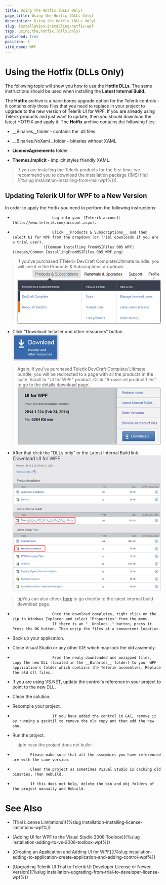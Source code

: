 ```yaml
---
title: Using the Hotfix (DLLs Only)
page_title: Using the Hotfix (DLLs Only)
description: Using the Hotfix (DLLs Only)
slug: installation-installing-hotfix-wpf
tags: using,the,hotfix,(dlls,only)
published: True
position: 8
site_name: WPF
---
```


# Using the Hotfix (DLLs Only)



The following topic will show you how to use the __Hotfix DLLs__. 
					The same instructions should be used when installing the __Latest Internal Build__.
				

The __Hotfix__ archive is a bare-bones upgrade option for the Telerik controls - it contains only those files that you need to replace in your project to upgrade to the new version of Telerik UI for WPF. If you are already using Telerik products and just want to update, then you should download the latest HOTFIX and apply it.
				The __Hotfix__ archive contains the following files:
			

* __Binaries__folder - contains the .dll files
				

* __Binaries.NoXaml__folder - binaries without XAML.
				

* __LicenseAgreements__ folder
				

* __Themes.Implicit__ - implicit styles friendly XAML.
				

>If you are installing the Telerik products for the first time, we recommend you to download the installation package ([MSI file]({%slug installation-installing-from-msi-wpf%})).
				

## Updating Telerik UI for WPF to a New Version

In order to apply the Hotfix you need to perform the following instructions:

* 
						Log into your [Telerik account](http://www.telerik.com/account.aspx).
					

* 
						Click __Products & Subscriptions__ and then select UI for WPF from the dropdown (or Trial downloads if you are a trial user).
					![Common Installing FromMSIFiles 005 WPF](images/Common_InstallingFromMSIFiles_005_WPF.png)

>If you've purchased TTelerik DevCraft Complete/Ultimate bundle, you will see it in the Products & Subscriptions dropdown.
        ![Common Installing FromMSIFiles 005 Ultimate](images/Common_InstallingFromMSIFiles_005_Ultimate.png)

* Click "Download Installer and other resources" button.![Common Installing Download Button](images/Common_Installing_Download_Button.png)

>Again, if you've purchased Telerik DevCraft Complete/Ultimate bundle, you will be redirected to a page with all the products in the suite.
					Scroll to "UI for WPF" product. Click "Browse all product files" to go to the details download page.
					![Common Installing FromMSIFiles 009 WPF](images/Common_InstallingFromMSIFiles_009_WPF.png)

* After that click the "DLLs only" or the Latest Internal Build link.![Common Installing Hotfix 030 WPF](images/Common_InstallingHotfix_030_WPF.png)

>tipYou can also check [here](http://www.telerik.com/account/your-products/internal-builds.aspx) to go directly to the latest internal build download page.
					

* 
						Once the download completes, right click on the zip in Windows Explorer and select "Properties" from the menu.
						If there is an "__Unblock__" button, press it. Press the OK button. Then unzip the files at a convenient location.
					

* Back up your application.

* Close Visual Studio or any other IDE which may lock the old assembly.

* 
						From the newly downloaded and unzipped files, copy the new DLL (located in the __Binaries__ folder) to your WPF application's folder which contains the Telerik assemblies. Replace the old dll files.
					

* If you are using VS.NET, update the control's reference in your project to point to the new DLL.

* Clean the solution.

* Recompile your project.

* 
						If you have added the control in GAC, remove it by running a gacUtil to remove the old copy and then add the new one.
					

* Run the project.

>tipIn case the project does not build:
          

* 
              Please make sure that all the assembies you have referenced are with the same version.
            

* 
              Clean the project as sometimes Visual Studio is caching old binaries. Then Rebuild.
            

* 
              If this does not help, delete the bin and obj folders of the project manually and Rebuild.
            

# See Also

 * [Trial License Limitations]({%slug installation-installing-license-limitations-wpf%})

 * [Adding UI for WPF to the Visual Studio 2008 Toolbox]({%slug installation-adding-to-vs-2008-toolbox-wpf%})

 * [Creating an Application and Adding UI for WPF]({%slug installation-adding-to-application-create-application-and-adding-control-wpf%})

 * [Upgrading Telerik UI Trial to Telerik UI Developer License or Newer Version]({%slug installation-upgrading-from-trial-to-developer-license-wpf%})
